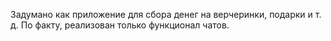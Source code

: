 Задумано как приложение для сбора денег на верчеринки, подарки и т. д.
По факту, реализован только функционал чатов.
